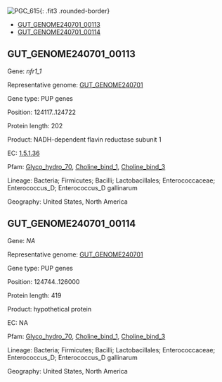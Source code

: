 ![PGC_615](../static/images/Clusters_figure/PGC_615.jpg){: .fit3 .rounded-border}

<ul id="myTab" class="nav nav-tabs">
  <li class="active">
        <a href="#tab1" data-toggle="tab">GUT_GENOME240701_00113</a>
  </li>
<li><a href="#tab2" data-toggle="tab">GUT_GENOME240701_00114</a></li>
</ul>

<div id="myTabContent" class="tab-content">
  <div class="tab-pane fade in active" id="tab1">

<h2 id="GUT_GENOME240701_00113">GUT_GENOME240701_00113</h2>
<p>Gene: <em>nfr1_1</em>
<p>Representative genome: <a href="https://www.ebi.ac.uk/metagenomics/genomes/MGYG-HGUT-00106">GUT_GENOME240701</a></p>
<p>Gene type: PUP genes</p>
<p>Position: 124117..124722</p>
<p>Protein length: 202</p>
<p>Product: NADH-dependent flavin reductase subunit 1</p>
<p>EC: <a href="https://www.brenda-enzymes.org/enzyme.php?ecno=1.5.1.36">1.5.1.36</a></p>
<p>Pfam: <a href="http://pfam.xfam.org/family/Glyco_hydro_70">Glyco_hydro_70</a>, <a href="http://pfam.xfam.org/family/Choline_bind_1">Choline_bind_1</a>, <a href="http://pfam.xfam.org/family/Choline_bind_3">Choline_bind_3</a></p>
<p>Lineage: Bacteria; Firmicutes; Bacilli; Lactobacillales; Enterococcaceae; Enterococcus_D; Enterococcus_D gallinarum</p>
<p>Geography: United States, North America</p>
  </div>

  <div class="tab-pane fade" id="tab2">

<h2 id="GUT_GENOME240701_00114">GUT_GENOME240701_00114</h2>
<p>Gene: <em>NA</em></p>
<p>Representative genome: <a href="https://www.ebi.ac.uk/metagenomics/genomes/MGYG-HGUT-00106">GUT_GENOME240701</a></p>
<p>Gene type: PUP genes</p>
<p>Position: 124744..126000</p>
<p>Protein length: 419</p>
<p>Product: hypothetical protein</p>
<p>EC: NA</p>
<p>Pfam: <a href="http://pfam.xfam.org/family/Glyco_hydro_70">Glyco_hydro_70</a>, <a href="http://pfam.xfam.org/family/Choline_bind_1">Choline_bind_1</a>, <a href="http://pfam.xfam.org/family/Choline_bind_3">Choline_bind_3</a></p>
<p>Lineage: Bacteria; Firmicutes; Bacilli; Lactobacillales; Enterococcaceae; Enterococcus_D; Enterococcus_D gallinarum</p>
<p>Geography: United States, North America</p>

  </div>
</div>
